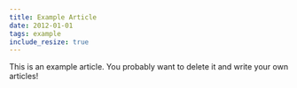 ```yaml
---
title: Example Article
date: 2012-01-01
tags: example
include_resize: true
---
```


This is an example article. You probably want to delete it and write your own articles!
